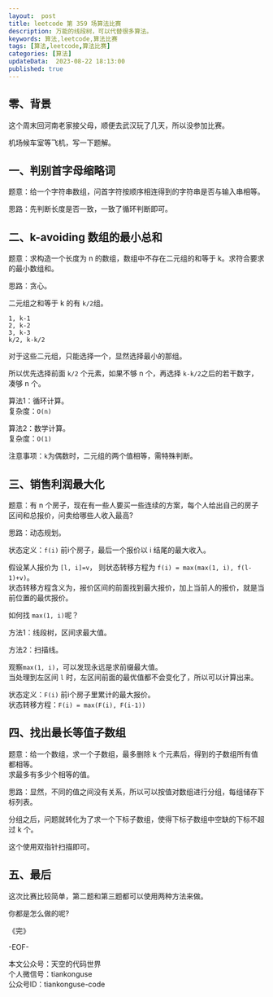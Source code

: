 ```yaml
---   
layout:  post  
title: leetcode 第 359 场算法比赛  
description: 万能的线段树，可以代替很多算法。          
keywords: 算法,leetcode,算法比赛  
tags: [算法,leetcode,算法比赛]    
categories: [算法]  
updateData:  2023-08-22 18:13:00  
published: true  
---  
```



## 零、背景  


这个周末回河南老家接父母，顺便去武汉玩了几天，所以没参加比赛。  


机场候车室等飞机，写一下题解。  


## 一、判别首字母缩略词


题意：给一个字符串数组，问首字符按顺序相连得到的字符串是否与输入串相等。  


思路：先判断长度是否一致，一致了循环判断即可。  


## 二、k-avoiding 数组的最小总和


题意：求构造一个长度为 n 的数组，数组中不存在二元组的和等于 k。求符合要求的最小数组和。  


思路：贪心。  


二元组之和等于 k 的有 `k/2`组。  


```
1, k-1
2, k-2
3, k-3
k/2, k-k/2
```

对于这些二元组，只能选择一个，显然选择最小的那组。  


所以优先选择前面 `k/2` 个元素，如果不够 n 个，再选择 `k-k/2`之后的若干数字，凑够 n 个。  


算法1：循环计算。  
复杂度：`O(n)`  


算法2：数学计算。  
复杂度：`O(1)`  


注意事项：`k`为偶数时，二元组的两个值相等，需特殊判断。  


## 三、销售利润最大化


题意：有 n 个房子，现在有一些人要买一些连续的方案，每个人给出自己的房子区间和总报价，问卖给哪些人收入最高?  


思路：动态规划。  


状态定义：`f(i)` 前i个房子，最后一个报价以 i 结尾的最大收入。  


假设某人报价为 `[l, i]=v`， 则状态转移方程为 `f(i) = max(max(1, i), f(l-1)+v)`。  
状态转移方程含义为，报价区间的前面找到最大报价，加上当前人的报价，就是当前位置的最优报价。  


如何找 `max(1, i)`呢？  


方法1：线段树，区间求最大值。  


方法2：扫描线。  


观察`max(1, i)`，可以发现永远是求前缀最大值。  
当处理到左区间 `l` 时，左区间前面的最优值都不会变化了，所以可以计算出来。  


状态定义：`F(i)` 前i个房子里累计的最大报价。  
状态转移方程：`F(i) = max(F(i), F(i-1))`  


## 四、找出最长等值子数组


题意：给一个数组，求一个子数组，最多删除 k 个元素后，得到的子数组所有值都相等。  
求最多有多少个相等的值。  


思路：显然，不同的值之间没有关系，所以可以按值对数组进行分组，每组储存下标列表。  


分组之后，问题就转化为了求一个下标子数组，使得下标子数组中空缺的下标不超过 k 个。  


这个使用双指针扫描即可。  


## 五、最后  


这次比赛比较简单，第二题和第三题都可以使用两种方法来做。   


你都是怎么做的呢?  



《完》  


-EOF-  



本文公众号：天空的代码世界  
个人微信号：tiankonguse  
公众号ID：tiankonguse-code  
  

